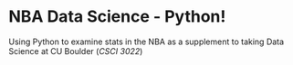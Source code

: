 # NBA Data Science - Python!

Using Python to examine stats in the NBA as a supplement to taking Data Science at CU Boulder (*CSCI 3022*)


